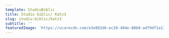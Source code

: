 ```yaml
---
template: StudiuBiblic
title: Studiu biblic/ Katz3
slug: studiu-biblic/katz3
subtitle: ''
featuredImage: 'https://ucarecdn.com/e3e892d6-ec28-494e-88b0-adf9df1a1328/-/progressive/yes/-/format/auto/-/resize/2000x/'
---
```


